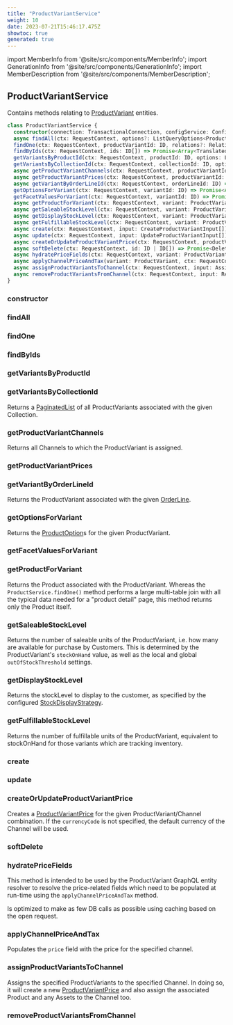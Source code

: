 ```yaml
---
title: "ProductVariantService"
weight: 10
date: 2023-07-21T15:46:17.475Z
showtoc: true
generated: true
---
```

<!-- This file was generated from the Vendure source. Do not modify. Instead, re-run the "docs:build" script -->
import MemberInfo from '@site/src/components/MemberInfo';
import GenerationInfo from '@site/src/components/GenerationInfo';
import MemberDescription from '@site/src/components/MemberDescription';


## ProductVariantService

<GenerationInfo sourceFile="packages/core/src/service/services/product-variant.service.ts" sourceLine="67" packageName="@vendure/core" />

Contains methods relating to <a href='/reference/typescript-api/entities/product-variant#productvariant'>ProductVariant</a> entities.

```ts title="Signature"
class ProductVariantService {
  constructor(connection: TransactionalConnection, configService: ConfigService, taxCategoryService: TaxCategoryService, facetValueService: FacetValueService, assetService: AssetService, translatableSaver: TranslatableSaver, eventBus: EventBus, listQueryBuilder: ListQueryBuilder, globalSettingsService: GlobalSettingsService, stockMovementService: StockMovementService, stockLevelService: StockLevelService, channelService: ChannelService, roleService: RoleService, customFieldRelationService: CustomFieldRelationService, requestCache: RequestContextCacheService, productPriceApplicator: ProductPriceApplicator, translator: TranslatorService)
  async findAll(ctx: RequestContext, options?: ListQueryOptions<ProductVariant>) => Promise<PaginatedList<Translated<ProductVariant>>>;
  findOne(ctx: RequestContext, productVariantId: ID, relations?: RelationPaths<ProductVariant>) => Promise<Translated<ProductVariant> | undefined>;
  findByIds(ctx: RequestContext, ids: ID[]) => Promise<Array<Translated<ProductVariant>>>;
  getVariantsByProductId(ctx: RequestContext, productId: ID, options: ListQueryOptions<ProductVariant> = {}, relations?: RelationPaths<ProductVariant>) => Promise<PaginatedList<Translated<ProductVariant>>>;
  getVariantsByCollectionId(ctx: RequestContext, collectionId: ID, options: ListQueryOptions<ProductVariant>, relations: RelationPaths<ProductVariant> = []) => Promise<PaginatedList<Translated<ProductVariant>>>;
  async getProductVariantChannels(ctx: RequestContext, productVariantId: ID) => Promise<Channel[]>;
  async getProductVariantPrices(ctx: RequestContext, productVariantId: ID) => Promise<ProductVariantPrice[]>;
  async getVariantByOrderLineId(ctx: RequestContext, orderLineId: ID) => Promise<Translated<ProductVariant>>;
  getOptionsForVariant(ctx: RequestContext, variantId: ID) => Promise<Array<Translated<ProductOption>>>;
  getFacetValuesForVariant(ctx: RequestContext, variantId: ID) => Promise<Array<Translated<FacetValue>>>;
  async getProductForVariant(ctx: RequestContext, variant: ProductVariant) => Promise<Translated<Product>>;
  async getSaleableStockLevel(ctx: RequestContext, variant: ProductVariant) => Promise<number>;
  async getDisplayStockLevel(ctx: RequestContext, variant: ProductVariant) => Promise<string>;
  async getFulfillableStockLevel(ctx: RequestContext, variant: ProductVariant) => Promise<number>;
  async create(ctx: RequestContext, input: CreateProductVariantInput[]) => Promise<Array<Translated<ProductVariant>>>;
  async update(ctx: RequestContext, input: UpdateProductVariantInput[]) => Promise<Array<Translated<ProductVariant>>>;
  async createOrUpdateProductVariantPrice(ctx: RequestContext, productVariantId: ID, price: number, channelId: ID, currencyCode?: CurrencyCode) => Promise<ProductVariantPrice>;
  async softDelete(ctx: RequestContext, id: ID | ID[]) => Promise<DeletionResponse>;
  async hydratePriceFields(ctx: RequestContext, variant: ProductVariant, priceField: F) => Promise<ProductVariant[F]>;
  async applyChannelPriceAndTax(variant: ProductVariant, ctx: RequestContext, order?: Order) => Promise<ProductVariant>;
  async assignProductVariantsToChannel(ctx: RequestContext, input: AssignProductVariantsToChannelInput) => Promise<Array<Translated<ProductVariant>>>;
  async removeProductVariantsFromChannel(ctx: RequestContext, input: RemoveProductVariantsFromChannelInput) => Promise<Array<Translated<ProductVariant>>>;
}
```

<div className="members-wrapper">

### constructor

<MemberInfo kind="method" type="(connection: <a href='/reference/typescript-api/data-access/transactional-connection#transactionalconnection'>TransactionalConnection</a>, configService: ConfigService, taxCategoryService: <a href='/reference/typescript-api/services/tax-category-service#taxcategoryservice'>TaxCategoryService</a>, facetValueService: <a href='/reference/typescript-api/services/facet-value-service#facetvalueservice'>FacetValueService</a>, assetService: <a href='/reference/typescript-api/services/asset-service#assetservice'>AssetService</a>, translatableSaver: <a href='/reference/typescript-api/service-helpers/translatable-saver#translatablesaver'>TranslatableSaver</a>, eventBus: <a href='/reference/typescript-api/events/event-bus#eventbus'>EventBus</a>, listQueryBuilder: <a href='/reference/typescript-api/data-access/list-query-builder#listquerybuilder'>ListQueryBuilder</a>, globalSettingsService: <a href='/reference/typescript-api/services/global-settings-service#globalsettingsservice'>GlobalSettingsService</a>, stockMovementService: <a href='/reference/typescript-api/services/stock-movement-service#stockmovementservice'>StockMovementService</a>, stockLevelService: <a href='/reference/typescript-api/services/stock-level-service#stocklevelservice'>StockLevelService</a>, channelService: <a href='/reference/typescript-api/services/channel-service#channelservice'>ChannelService</a>, roleService: <a href='/reference/typescript-api/services/role-service#roleservice'>RoleService</a>, customFieldRelationService: CustomFieldRelationService, requestCache: RequestContextCacheService, productPriceApplicator: <a href='/reference/typescript-api/service-helpers/product-price-applicator#productpriceapplicator'>ProductPriceApplicator</a>, translator: TranslatorService) => ProductVariantService"   />


### findAll

<MemberInfo kind="method" type="(ctx: <a href='/reference/typescript-api/request/request-context#requestcontext'>RequestContext</a>, options?: ListQueryOptions&#60;<a href='/reference/typescript-api/entities/product-variant#productvariant'>ProductVariant</a>&#62;) => Promise&#60;<a href='/reference/typescript-api/common/paginated-list#paginatedlist'>PaginatedList</a>&#60;Translated&#60;<a href='/reference/typescript-api/entities/product-variant#productvariant'>ProductVariant</a>&#62;&#62;&#62;"   />


### findOne

<MemberInfo kind="method" type="(ctx: <a href='/reference/typescript-api/request/request-context#requestcontext'>RequestContext</a>, productVariantId: <a href='/reference/typescript-api/common/id#id'>ID</a>, relations?: RelationPaths&#60;<a href='/reference/typescript-api/entities/product-variant#productvariant'>ProductVariant</a>&#62;) => Promise&#60;Translated&#60;<a href='/reference/typescript-api/entities/product-variant#productvariant'>ProductVariant</a>&#62; | undefined&#62;"   />


### findByIds

<MemberInfo kind="method" type="(ctx: <a href='/reference/typescript-api/request/request-context#requestcontext'>RequestContext</a>, ids: <a href='/reference/typescript-api/common/id#id'>ID</a>[]) => Promise&#60;Array&#60;Translated&#60;<a href='/reference/typescript-api/entities/product-variant#productvariant'>ProductVariant</a>&#62;&#62;&#62;"   />


### getVariantsByProductId

<MemberInfo kind="method" type="(ctx: <a href='/reference/typescript-api/request/request-context#requestcontext'>RequestContext</a>, productId: <a href='/reference/typescript-api/common/id#id'>ID</a>, options: ListQueryOptions&#60;<a href='/reference/typescript-api/entities/product-variant#productvariant'>ProductVariant</a>&#62; = {}, relations?: RelationPaths&#60;<a href='/reference/typescript-api/entities/product-variant#productvariant'>ProductVariant</a>&#62;) => Promise&#60;<a href='/reference/typescript-api/common/paginated-list#paginatedlist'>PaginatedList</a>&#60;Translated&#60;<a href='/reference/typescript-api/entities/product-variant#productvariant'>ProductVariant</a>&#62;&#62;&#62;"   />


### getVariantsByCollectionId

<MemberInfo kind="method" type="(ctx: <a href='/reference/typescript-api/request/request-context#requestcontext'>RequestContext</a>, collectionId: <a href='/reference/typescript-api/common/id#id'>ID</a>, options: ListQueryOptions&#60;<a href='/reference/typescript-api/entities/product-variant#productvariant'>ProductVariant</a>&#62;, relations: RelationPaths&#60;<a href='/reference/typescript-api/entities/product-variant#productvariant'>ProductVariant</a>&#62; = []) => Promise&#60;<a href='/reference/typescript-api/common/paginated-list#paginatedlist'>PaginatedList</a>&#60;Translated&#60;<a href='/reference/typescript-api/entities/product-variant#productvariant'>ProductVariant</a>&#62;&#62;&#62;"   />

Returns a <a href='/reference/typescript-api/common/paginated-list#paginatedlist'>PaginatedList</a> of all ProductVariants associated with the given Collection.
### getProductVariantChannels

<MemberInfo kind="method" type="(ctx: <a href='/reference/typescript-api/request/request-context#requestcontext'>RequestContext</a>, productVariantId: <a href='/reference/typescript-api/common/id#id'>ID</a>) => Promise&#60;<a href='/reference/typescript-api/entities/channel#channel'>Channel</a>[]&#62;"   />

Returns all Channels to which the ProductVariant is assigned.
### getProductVariantPrices

<MemberInfo kind="method" type="(ctx: <a href='/reference/typescript-api/request/request-context#requestcontext'>RequestContext</a>, productVariantId: <a href='/reference/typescript-api/common/id#id'>ID</a>) => Promise&#60;<a href='/reference/typescript-api/entities/product-variant-price#productvariantprice'>ProductVariantPrice</a>[]&#62;"   />


### getVariantByOrderLineId

<MemberInfo kind="method" type="(ctx: <a href='/reference/typescript-api/request/request-context#requestcontext'>RequestContext</a>, orderLineId: <a href='/reference/typescript-api/common/id#id'>ID</a>) => Promise&#60;Translated&#60;<a href='/reference/typescript-api/entities/product-variant#productvariant'>ProductVariant</a>&#62;&#62;"   />

Returns the ProductVariant associated with the given <a href='/reference/typescript-api/entities/order-line#orderline'>OrderLine</a>.
### getOptionsForVariant

<MemberInfo kind="method" type="(ctx: <a href='/reference/typescript-api/request/request-context#requestcontext'>RequestContext</a>, variantId: <a href='/reference/typescript-api/common/id#id'>ID</a>) => Promise&#60;Array&#60;Translated&#60;<a href='/reference/typescript-api/entities/product-option#productoption'>ProductOption</a>&#62;&#62;&#62;"   />

Returns the <a href='/reference/typescript-api/entities/product-option#productoption'>ProductOption</a>s for the given ProductVariant.
### getFacetValuesForVariant

<MemberInfo kind="method" type="(ctx: <a href='/reference/typescript-api/request/request-context#requestcontext'>RequestContext</a>, variantId: <a href='/reference/typescript-api/common/id#id'>ID</a>) => Promise&#60;Array&#60;Translated&#60;<a href='/reference/typescript-api/entities/facet-value#facetvalue'>FacetValue</a>&#62;&#62;&#62;"   />


### getProductForVariant

<MemberInfo kind="method" type="(ctx: <a href='/reference/typescript-api/request/request-context#requestcontext'>RequestContext</a>, variant: <a href='/reference/typescript-api/entities/product-variant#productvariant'>ProductVariant</a>) => Promise&#60;Translated&#60;<a href='/reference/typescript-api/entities/product#product'>Product</a>&#62;&#62;"   />

Returns the Product associated with the ProductVariant. Whereas the `ProductService.findOne()`
method performs a large multi-table join with all the typical data needed for a "product detail"
page, this method returns only the Product itself.
### getSaleableStockLevel

<MemberInfo kind="method" type="(ctx: <a href='/reference/typescript-api/request/request-context#requestcontext'>RequestContext</a>, variant: <a href='/reference/typescript-api/entities/product-variant#productvariant'>ProductVariant</a>) => Promise&#60;number&#62;"   />

Returns the number of saleable units of the ProductVariant, i.e. how many are available
for purchase by Customers. This is determined by the ProductVariant's `stockOnHand` value,
as well as the local and global `outOfStockThreshold` settings.
### getDisplayStockLevel

<MemberInfo kind="method" type="(ctx: <a href='/reference/typescript-api/request/request-context#requestcontext'>RequestContext</a>, variant: <a href='/reference/typescript-api/entities/product-variant#productvariant'>ProductVariant</a>) => Promise&#60;string&#62;"   />

Returns the stockLevel to display to the customer, as specified by the configured
<a href='/reference/typescript-api/products-stock/stock-display-strategy#stockdisplaystrategy'>StockDisplayStrategy</a>.
### getFulfillableStockLevel

<MemberInfo kind="method" type="(ctx: <a href='/reference/typescript-api/request/request-context#requestcontext'>RequestContext</a>, variant: <a href='/reference/typescript-api/entities/product-variant#productvariant'>ProductVariant</a>) => Promise&#60;number&#62;"   />

Returns the number of fulfillable units of the ProductVariant, equivalent to stockOnHand
for those variants which are tracking inventory.
### create

<MemberInfo kind="method" type="(ctx: <a href='/reference/typescript-api/request/request-context#requestcontext'>RequestContext</a>, input: CreateProductVariantInput[]) => Promise&#60;Array&#60;Translated&#60;<a href='/reference/typescript-api/entities/product-variant#productvariant'>ProductVariant</a>&#62;&#62;&#62;"   />


### update

<MemberInfo kind="method" type="(ctx: <a href='/reference/typescript-api/request/request-context#requestcontext'>RequestContext</a>, input: UpdateProductVariantInput[]) => Promise&#60;Array&#60;Translated&#60;<a href='/reference/typescript-api/entities/product-variant#productvariant'>ProductVariant</a>&#62;&#62;&#62;"   />


### createOrUpdateProductVariantPrice

<MemberInfo kind="method" type="(ctx: <a href='/reference/typescript-api/request/request-context#requestcontext'>RequestContext</a>, productVariantId: <a href='/reference/typescript-api/common/id#id'>ID</a>, price: number, channelId: <a href='/reference/typescript-api/common/id#id'>ID</a>, currencyCode?: <a href='/reference/typescript-api/common/currency-code#currencycode'>CurrencyCode</a>) => Promise&#60;<a href='/reference/typescript-api/entities/product-variant-price#productvariantprice'>ProductVariantPrice</a>&#62;"   />

Creates a <a href='/reference/typescript-api/entities/product-variant-price#productvariantprice'>ProductVariantPrice</a> for the given ProductVariant/Channel combination.
If the `currencyCode` is not specified, the default currency of the Channel will be used.
### softDelete

<MemberInfo kind="method" type="(ctx: <a href='/reference/typescript-api/request/request-context#requestcontext'>RequestContext</a>, id: <a href='/reference/typescript-api/common/id#id'>ID</a> | <a href='/reference/typescript-api/common/id#id'>ID</a>[]) => Promise&#60;DeletionResponse&#62;"   />


### hydratePriceFields

<MemberInfo kind="method" type="(ctx: <a href='/reference/typescript-api/request/request-context#requestcontext'>RequestContext</a>, variant: <a href='/reference/typescript-api/entities/product-variant#productvariant'>ProductVariant</a>, priceField: F) => Promise&#60;<a href='/reference/typescript-api/entities/product-variant#productvariant'>ProductVariant</a>[F]&#62;"   />

This method is intended to be used by the ProductVariant GraphQL entity resolver to resolve the
price-related fields which need to be populated at run-time using the `applyChannelPriceAndTax`
method.

Is optimized to make as few DB calls as possible using caching based on the open request.
### applyChannelPriceAndTax

<MemberInfo kind="method" type="(variant: <a href='/reference/typescript-api/entities/product-variant#productvariant'>ProductVariant</a>, ctx: <a href='/reference/typescript-api/request/request-context#requestcontext'>RequestContext</a>, order?: <a href='/reference/typescript-api/entities/order#order'>Order</a>) => Promise&#60;<a href='/reference/typescript-api/entities/product-variant#productvariant'>ProductVariant</a>&#62;"   />

Populates the `price` field with the price for the specified channel.
### assignProductVariantsToChannel

<MemberInfo kind="method" type="(ctx: <a href='/reference/typescript-api/request/request-context#requestcontext'>RequestContext</a>, input: AssignProductVariantsToChannelInput) => Promise&#60;Array&#60;Translated&#60;<a href='/reference/typescript-api/entities/product-variant#productvariant'>ProductVariant</a>&#62;&#62;&#62;"   />

Assigns the specified ProductVariants to the specified Channel. In doing so, it will create a new
<a href='/reference/typescript-api/entities/product-variant-price#productvariantprice'>ProductVariantPrice</a> and also assign the associated Product and any Assets to the Channel too.
### removeProductVariantsFromChannel

<MemberInfo kind="method" type="(ctx: <a href='/reference/typescript-api/request/request-context#requestcontext'>RequestContext</a>, input: RemoveProductVariantsFromChannelInput) => Promise&#60;Array&#60;Translated&#60;<a href='/reference/typescript-api/entities/product-variant#productvariant'>ProductVariant</a>&#62;&#62;&#62;"   />




</div>
